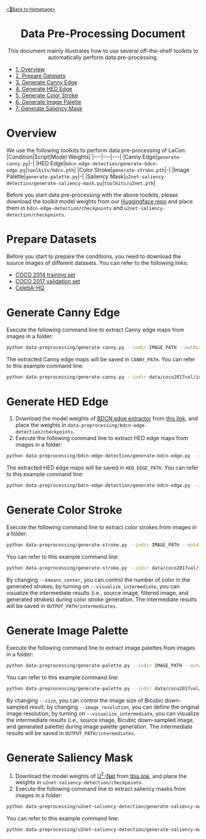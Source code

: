 [<u><small><🎯Back to Homepage></small></u>](/README.md)

<div align="center">

# Data Pre-Processing Document
This document mainly illustrates how to use several off-the-shelf toolkits to automatically perform data pre-processing.

</div>

- [<u>1. Overview</u>](#overview)
- [<u>2. Prepare Datasets</u>](#prepare-datasets)
- [<u>3. Generate Canny Edge</u>](#generate-canny-edge)
- [<u>4. Generate HED Edge</u>](#generate-hed-edge)
- [<u>5. Generate Color Stroke</u>](#generate-color-stroke)
- [<u>6. Generate Image Palette</u>](#generate-image-palette)
- [<u>7. Generate Saliency Mask</u>](#generate-saliency-mask)

<!-- omit in toc -->
# Overview

We use the following toolkits to perform data pre-processing of LaCon:
|Condition|Script|Model Weights|
|---|---|---|
|Canny Edge|`generate-canny.py`|-|
|HED Edge|`bdcn-edge-detection/generate-bdcn-edge.py`|`toolkits/bdcn.pth`|
|Color Stroke|`generate-stroke.pth`|-|
|Image Palette|`generate-palette.py`|-|
|Saliency Mask|`u2net-saliency-detection/generate-saliency-mask.py`|`toolkits/u2net.pth`|

Before you start data pre-processing with the above toolkits, please download the toolkit model weights from our [Huggingface repo](https://huggingface.co/AlonzoLeeeooo/LaCon) and place them in `bdcn-edge-detection/checkpoints` and `u2net-saliency-detection/checkpoints`.

<!-- omit in toc -->
# Prepare Datasets
Before you start to prepare the conditions, you need to download the source images of different datasets. You can refer to the following links:
- [COCO 2014 training set](http://images.cocodataset.org/zips/train2014.zip)
- [COCO 2017 validation set](http://images.cocodataset.org/zips/val2017.zip)
- [CelebA-HQ](https://github.com/suvojit-0x55aa/celebA-HQ-dataset-download)

<!-- omit in toc -->
# Generate Canny Edge
Execute the following command line to extract Canny edge maps from images in a folder:
```bash
python data-preprocessing/generate-canny.py --indir IMAGE_PATH --outdir CANNY_PATH --threshold1 CANNY_THRESHOLD_ONE --threshold2 CANNY_THRESHOLD_TWO
```
The extracted Canny edge maps will be saved in `CANNY_PATH`.
You can refer to this example command line:
```bash
python data-preprocessing/generate-canny.py --indir data/coco2017val/images --outdir data/coco2017val/canny-edges --threshold1 200 --threshold2 225
```

<!-- omit in toc -->
# Generate HED Edge
1. Download the model weights of [BDCN edge extractor](https://github.com/pkuCactus/BDCN) from [this link](https://huggingface.co/AlonzoLeeeooo/LaCon/tree/main), and place the weights in `data-preprocessing/bdcn-edge-detection/checkpoints`.
2. Execute the following command line to extract HED edge maps from images in a folder:
```bash
python data-preprocessing/bdcn-edge-detection/generate-bdcn-edge.py --indir IMAGE_PATH --outdir HED_EDGE_PATH
```
The extracted HED edge maps will be saved in `HED_EDGE_PATH`.
You can refer to this example command line:
```bash
python data-preprocessing/bdcn-edge-detection/generate-bdcn-edge.py --indir data/coco2017val/images --outdir data/coco2017val/bdcn-edges
```

<!-- omit in toc -->
# Generate Color Stroke
Execute the following command line to extract color strokes from images in a folder:
```bash
python data-preprocessing/generate-stroke.py --indir IMAGE_PATH --outdir OUTPUT_PATH --kmeans_center K_MEANS_CENTER_NUMBER
```
You can refer to this example command line:
```bash
python data-preprocessing/generate-stroke.py --indir data/coco2017val/images --outdir data/coco2017val/color-strokes --kmeans_center 16
```
By changing `--kmeans_center`, you can control the number of color in the generated strokes; by turning on `--visualize_intermediate`, you can visualize the intermediate results (i.e., source image, filtered image, and generated strokes) during color stroke generation. The intermediate results will be saved in `OUTPUT_PATH/intermediates`.

<!-- omit in toc -->
# Generate Image Palette
Execute the following command line to extract image palettes from images in a folder:
```bash
python data-preprocessing/generate-palette.py --indir IMAGE_PATH --outdir OUTPUT_PATH --size BICUBIC_SIZE --image_resolution IMAGE_RESOLUTION
```
You can refer to this example command line:
```bash
python data-preprocessing/generate-palette.py --indir data/coco2017val/images --outdir data/coco2017val/image-palette --size 8 --image_resolution 512
```
By changing `--size`, you can control the image size of Bicubic down-sampled result; by changing `--image_resolution`, you can define the original image resolution; by turning on `--visualize_intermediate`, you can visualize the intermediate results (i.e., source image, Bicubic down-sampled image, and generated palette) during image palette generation. The intermediate results will be saved in `OUTPUT_PATH/intermediates`.

<!-- omit in toc -->
# Generate Saliency Mask
1. Download the model weights of [U$^2$-Net](https://github.com/xuebinqin/U-2-Net) from [this link](https://huggingface.co/AlonzoLeeeooo/LaCon/tree/main), and place the weights in `u2net-saliency-detection/checkpoints`.
2. Execute the following command line to extract saliency masks from images in a folder:
```bash
python data-preprocessing/u2net-saliency-detection/generate-saliency-mask.py --indir IMAGE_PATH --outdir OUTPUT_PATH
```
You can refer to this example command line:
```bash
python data-preprocessing/u2net-saliency-detection/generate-saliency-mask.py --indir data/coco2017val/images --outdir data/coco2017val/saliency-masks
```